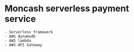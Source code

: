 # Moncash serverless payment service 
    - Serverless framework 
    - AWS dynamodb
    - AWS lambda
    - AWS API Gateway